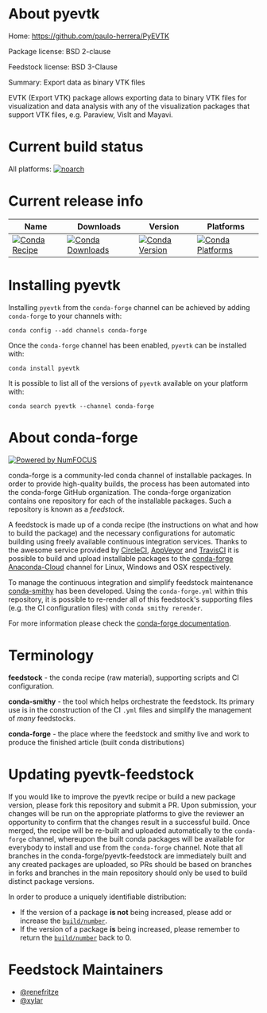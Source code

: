 <!--
# -*- mode: jinja -*-
-->

About pyevtk
============

Home: https://github.com/paulo-herrera/PyEVTK

Package license: BSD 2-clause

Feedstock license: BSD 3-Clause

Summary: Export data as binary VTK files

EVTK (Export VTK) package allows exporting data to binary VTK files for
visualization and data analysis with any of the visualization packages that
support VTK files, e.g. Paraview, VisIt and Mayavi.


Current build status
====================

All platforms:
[![noarch](https://img.shields.io/circleci/project/github/conda-forge/pyevtk-feedstock/master.svg?label=noarch)](https://circleci.com/gh/conda-forge/pyevtk-feedstock)

Current release info
====================

| Name | Downloads | Version | Platforms |
| --- | --- | --- | --- |
| [![Conda Recipe](https://img.shields.io/badge/recipe-pyevtk-green.svg)](https://anaconda.org/conda-forge/pyevtk) | [![Conda Downloads](https://img.shields.io/conda/dn/conda-forge/pyevtk.svg)](https://anaconda.org/conda-forge/pyevtk) | [![Conda Version](https://img.shields.io/conda/vn/conda-forge/pyevtk.svg)](https://anaconda.org/conda-forge/pyevtk) | [![Conda Platforms](https://img.shields.io/conda/pn/conda-forge/pyevtk.svg)](https://anaconda.org/conda-forge/pyevtk) |

Installing pyevtk
=================

Installing `pyevtk` from the `conda-forge` channel can be achieved by adding `conda-forge` to your channels with:

```
conda config --add channels conda-forge
```

Once the `conda-forge` channel has been enabled, `pyevtk` can be installed with:

```
conda install pyevtk
```

It is possible to list all of the versions of `pyevtk` available on your platform with:

```
conda search pyevtk --channel conda-forge
```


About conda-forge
=================

[![Powered by NumFOCUS](https://img.shields.io/badge/powered%20by-NumFOCUS-orange.svg?style=flat&colorA=E1523D&colorB=007D8A)](http://numfocus.org)

conda-forge is a community-led conda channel of installable packages.
In order to provide high-quality builds, the process has been automated into the
conda-forge GitHub organization. The conda-forge organization contains one repository
for each of the installable packages. Such a repository is known as a *feedstock*.

A feedstock is made up of a conda recipe (the instructions on what and how to build
the package) and the necessary configurations for automatic building using freely
available continuous integration services. Thanks to the awesome service provided by
[CircleCI](https://circleci.com/), [AppVeyor](https://www.appveyor.com/)
and [TravisCI](https://travis-ci.org/) it is possible to build and upload installable
packages to the [conda-forge](https://anaconda.org/conda-forge)
[Anaconda-Cloud](https://anaconda.org/) channel for Linux, Windows and OSX respectively.

To manage the continuous integration and simplify feedstock maintenance
[conda-smithy](https://github.com/conda-forge/conda-smithy) has been developed.
Using the ``conda-forge.yml`` within this repository, it is possible to re-render all of
this feedstock's supporting files (e.g. the CI configuration files) with ``conda smithy rerender``.

For more information please check the [conda-forge documentation](https://conda-forge.org/docs/).

Terminology
===========

**feedstock** - the conda recipe (raw material), supporting scripts and CI configuration.

**conda-smithy** - the tool which helps orchestrate the feedstock.
                   Its primary use is in the construction of the CI ``.yml`` files
                   and simplify the management of *many* feedstocks.

**conda-forge** - the place where the feedstock and smithy live and work to
                  produce the finished article (built conda distributions)


Updating pyevtk-feedstock
=========================

If you would like to improve the pyevtk recipe or build a new
package version, please fork this repository and submit a PR. Upon submission,
your changes will be run on the appropriate platforms to give the reviewer an
opportunity to confirm that the changes result in a successful build. Once
merged, the recipe will be re-built and uploaded automatically to the
`conda-forge` channel, whereupon the built conda packages will be available for
everybody to install and use from the `conda-forge` channel.
Note that all branches in the conda-forge/pyevtk-feedstock are
immediately built and any created packages are uploaded, so PRs should be based
on branches in forks and branches in the main repository should only be used to
build distinct package versions.

In order to produce a uniquely identifiable distribution:
 * If the version of a package **is not** being increased, please add or increase
   the [``build/number``](https://conda.io/docs/user-guide/tasks/build-packages/define-metadata.html#build-number-and-string).
 * If the version of a package **is** being increased, please remember to return
   the [``build/number``](https://conda.io/docs/user-guide/tasks/build-packages/define-metadata.html#build-number-and-string)
   back to 0.

Feedstock Maintainers
=====================

* [@renefritze](https://github.com/renefritze/)
* [@xylar](https://github.com/xylar/)

